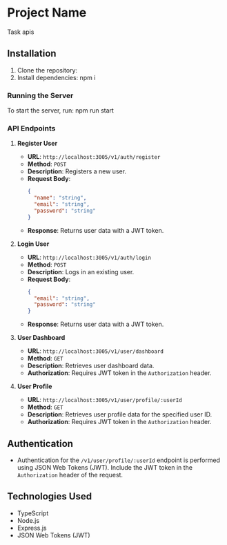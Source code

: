 # Project Name

Task apis

## Installation

1. Clone the repository:
2. Install dependencies:
    npm i

### Running the Server

To start the server, run:
    npm run start

### API Endpoints

1. **Register User**
   - **URL**: `http://localhost:3005/v1/auth/register`
   - **Method**: `POST`
   - **Description**: Registers a new user.
   - **Request Body**:
     ```json
     {
       "name": "string",
       "email": "string",
       "password": "string"
     }
     ```
   - **Response**: Returns user data with a JWT token.

2. **Login User**
   - **URL**: `http://localhost:3005/v1/auth/login`
   - **Method**: `POST`
   - **Description**: Logs in an existing user.
   - **Request Body**:
     ```json
     {
       "email": "string",
       "password": "string"
     }
     ```
   - **Response**: Returns user data with a JWT token.

3. **User Dashboard**
   - **URL**: `http://localhost:3005/v1/user/dashboard`
   - **Method**: `GET`
   - **Description**: Retrieves user dashboard data.
   - **Authorization**: Requires JWT token in the `Authorization` header.

4. **User Profile**
   - **URL**: `http://localhost:3005/v1/user/profile/:userId`
   - **Method**: `GET`
   - **Description**: Retrieves user profile data for the specified user ID.
   - **Authorization**: Requires JWT token in the `Authorization` header.

## Authentication

- Authentication for the `/v1/user/profile/:userId` endpoint is performed using JSON Web Tokens (JWT). Include the JWT token in the `Authorization` header of the request.

## Technologies Used

- TypeScript
- Node.js
- Express.js
- JSON Web Tokens (JWT)


